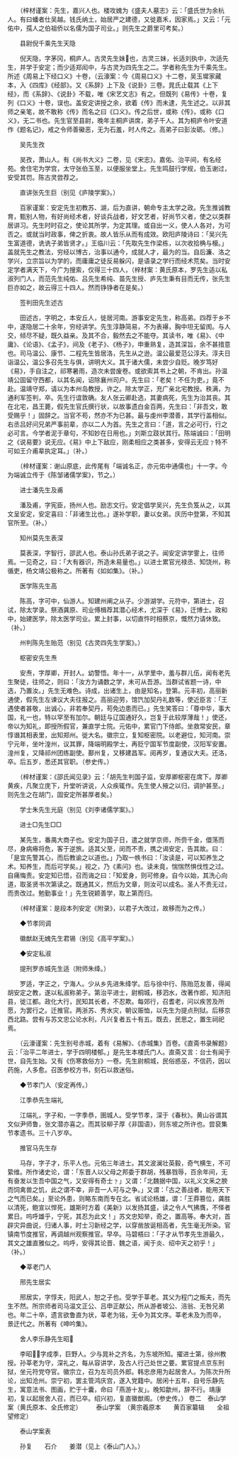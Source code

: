 <!-- { "loadSidebar": true } -->
　　（梓材谨案：先生，嘉兴人也。楼攻媿为《盛夫人墓志》云：「盛氏世为余杭人。有曰蟠者仕吴越。钱氏纳土，始居严之建德，又徙嘉禾，因家焉。」又云：「元佑中，孺人之伯祖侨以名儒为国子司业。」则先生之爵里可考矣。）

　　县尉倪千乘先生天隐

　　倪天隐，字茅冈，桐庐人。古灵先生妹也，古灵三妹，长适刘执中，次适先生，并学于安定；而少适郑闳中，与古灵为四先生之二。学者称先生为千乘先生。所述《周易上下经口义》十卷，（云濠案：今《周易口义》十二卷，吴玉墀家藏本，入《四库》《经部》。又《系辞》上下及《说卦》三卷。晁氏止载其《上下经》，而《系辞》、《说卦》不载，唯《宋艺文志》有之。但既列《易传》十卷，复列《口义》十卷，误也。盖安定讲授之余，欲着《传》而未逮，先生述之。以非其师之亲笔，故不敢称《传》而名之曰《口义》。传之后世，或称《传》，或称《口义》，无二书也。先生官至县尉，晚年主桐庐讲席，弟子千人。其为桐庐令叶安道作《题名记》，戒之令师善鰴恶，无为石羞，时人传之。高弟子曰彭汝砺。（修。）

　　吴先生孜

　　吴孜，萧山人。有《尚书大义》二卷，见《宋志》。嘉佑、治平间，有名经苑。舍住宅为学宫，太守张伯玉至，以便服坐堂上。先生鸣鼓行学规，伯玉谢过，安受其罚。陈古灵尝荐之。

　　直讲张先生巨（别见《庐陵学案》。）

　　百家谨案：安定先生初教苏、湖，后为直讲，朝命专主太学之政。先生推诚教育，甄别人物，有好尚经术者，好谈兵战者，好文艺者，好尚节义者，使之以类群居讲习。先生时时召之，使论其所学，为定其理。或自出一义，使人人各对，为可否之。或就当时政事，俾之折衷。故人皆乐从而有成效。欧阳庐陵诗曰：「吴兴先生富道德，诜诜子弟皆贤才。」王临川云：「先取先生作梁栋，以次收拾桷与榱。」盖就先生之教法，穷经以博古，治事以通今，成就人才，最为的当。自后濂、洛之学兴，立宗旨以为学的，而庸庸之徒反易躲闪，是语录之学行而经术荒矣。当时安定学者满天下，今广为搜索，仅得三十四人，（梓材案：黄氏原本，罗先生适以私淑列门人，而范先生纯佑、吕先生希纯、苗先生授、庐先生秉有目而无传，张先生巨亦如之，故云得三十四人。然而铮铮者在是矣。）

　　签判田先生述古

　　田述古，字明之，本安丘人，徙居河南。游事安定先生，称高弟。四荐于乡不中，遂隐居二十余年，穷经讲学。先生淳静简易，不为表襮，胸中坦无留阂。与人交，倾尽不疑，既久益亲。及其不合，毅然去之不能夺。其读书，唯《易》、《中庸》、《论语》、《孟子》，间及《老子》、《杨子》，申重熟复，造其深旨，余不甚措意也。司马温公、康节、二程先生皆居洛，先生从之逊。温公最爱范公淳夫。淳夫日诣温公，温公多召先生与俱，讲明大义。其于诸大儒，未尝少自贬。晚岁笃好《易》，手自注之，祁寒暑雨，造次未尝废卷。或欲索其书上之朝，不肯出。孙温靖公固留守西都，以其名闻，诏除襄州司户。先生曰：「老矣！不任为吏。」竟不赴。温靖守郑，请以为本州岛教授，许之。除太学正，充广亲北宅教授。秩满，为通利军签判，卒。先生行谊敦确。友人张云卿赴选，其妻病死，先生为治其丧。其在北宅，昌王薨，假先生官氏撰行状，以故事遗白金百两，先生曰：「非吾文，敢受赐乎！」固辞之。当官不苟，然亦不为已甚。最与虔州李潜善，其学行盖相似。右丞吕好问兄弟严事前辈，亦以二人为首。先生之言曰：「道，言之必可行，行之必可言。今学者泥于章句，不知妙在日用也。」刘斯立跂状其行。陈端诚曰：「田明之《说易要》说无应。《易》中上下敌应，刚柔相应之类甚多，安得云无应﹖特不可如王介甫辈执定耳。」（补。）

　　（梓材谨案：谢山原底，此传尾有「端诚名正，亦元佑中通儒也」十一字。今为端诚立传于《陈邹诸儒学案》，节之。）

　　进士潘先生及甫

　　潘及甫，字宪臣，扬州人也。励志文行。安定倡学吴兴，先生负笈从之，以其文呈安定，安定喜曰：「非诸生比也。」遂补学职，妻以女弟。庆历中登第，不知其官所至。（补。）

　　知州莫先生表深

　　莫表深，字智行，邵武人也。泰山孙氏弟子说之子。闻安定讲学霅上，往师焉。一见奇之，曰：「大有器识，所造未易量也。」以进士累官光禄丞、知饶州，称循吏，杨文靖公极称之。所著有《如如集》。（补。）

　　医学陈先生高

　　陈高，字可中，仙游人。知建州阐之从子。少游湖学。元符中，第进士，召试，除太学录。祭酒龚原、司业傅楫荐其潜心经术，尤深于《易》，迁博士。政和中，始建医学，除太医学司业。累上封事，以切直忤时相蔡京，慨然力请休致。（补。）

　　州判陈先生贻范（别见《古灵四先生学案》。）

　　枢密安先生焘

　　安焘，字厚卿，开封人。幼警悟。年十一，从学里中，羞与群儿伍，闻有老先生聚徒，往师之，则曰：「汝方为诵数之学，未可从吾游。当群试省题一诗，中选，乃置汝。」先生无难色。诗成，出诸生上，由是知名，登第。元丰初，高丽新通使，假先生左谏议大夫往报之。高丽迎劳，馆饩加契丹礼数等，使近臣言：「王遇使者甚敬，出诚心，非若奉契丹，苟免边患而已。」先生笑答曰：「尊中华，事大国，礼一也，特以罕至有加尔。朝廷与辽国通好久，岂复于此较厚薄哉！」使还，帝以为知礼，即授所假官，兼直学士院。元佑中，累官门下侍郎。坐救常安民，章惇谮其相表里，出知郑州。徙大名。徽宗立，复知枢密院。以老避位，知河南。崇宁元年，坐叶湟州，议其罪，降端明殿学士，再贬宁国军节度副使，汉阳军安置。湟州复，又降祁州团练副使。鄯州复，又移建昌军。阅再岁，复通议大夫。还洛，卒。后五岁，悉还其官职。（参史传。）

　　（梓材谨案：《邵氏闻见录》云：「胡先生判国子监，安厚卿枢密在席下。厚卿黄疾，凡聚立庑下，升堂听讲说，人众疾辄作。先生使人掖之以归，调护甚至。」则先生之在胡门，固安定所甚厚者矣。）

　　学士朱先生光庭（别见《刘李诸儒学案》。）

　　进士□先生□□

　　某先生，番禺大商子也。安定为国子日，遣之就学京师，所赍千金，儇荡而尽，身病瘠将危，客于逆旅。适其父至，闵而不责，携之谒安定，告其故。曰：「是宜先警其心，而后教谕之以道也。」乃取一帙书曰：「汝读是，可以知养生之术。知养生，而后可学矣。」视之，乃《素问》也。读未竟，惴惴然惧伐性之过。自痛悔责。安定知已悟，召而诲之曰：「知爱身，则可修身。自今以始，其洗心向道，取圣贤书次第读之。既通其义，然后为文章，则汝可以成名。圣人不贵无过，而贵改过。勉勤事业！」先生锐颖善学，取上第而归。

　　（梓材谨案：是段本列安定《附录》，以君子大改过，故移而为之传。）

　　◆节孝同调

　　徽猷赵无媿先生君锡（别见《高平学案》。）

　　◆安定私淑

　　提刑罗赤城先生适（附师朱绛。）

　　罗适，字正之，宁海人。少从乡先进朱绛学。后与徐中行、陈贻范友善，得闻胡安定之教，遂以私淑称弟子。第治平进士，尉桐城，移泗水，改著作郎，知济阳县，徙江都。政化大行，民知其长者，不忍欺。每郊行，召耆老，问以疾苦及所愿，为罢行之。迁推官。两浙苏、秀水灾，朝议赈恤，以先生为提点刑狱。后移京西北路。尝有与苏文忠公论水利，凡兴复者五十有五。既去，民思之，置生祠祀焉。

　　（云濠谨案：先生别号赤城，着有《易解》、《赤城集》百卷。《直斋书录解题》云：「治平二年进士，学于四明楼郁。」是先生本楼氏门人。直斋又言：台士有闻于世，自先生始。又有《伤寒救俗方》一卷。先生尉桐城，民俗惑巫，不信药，因以药施，人多愈。召医参校方书，刻石以救迷俗。

　　◆节孝门人（安定再传。）

　　江季恭先生端礼

　　江端礼，字子和，一字季恭，圉城人。受学节孝，深于《春秋》。黄山谷谓其文似尹师鲁，张文潜亦喜之。而其驳柳子厚《非国语》，则东坡之所许也。尝裒集节孝遗书。三十八岁卒。

　　推官马先生存

　　马存，字子才，乐平人也。元佑三年进士。其文波澜壮英毅，奇气横生，不可絷维。所作诸史论，谓：「东晋人以父母之邦委于群胡，残暴戮辱，百余年间，无有奋发以生吾中国之气，又安得有奇士﹖」又谓：「北魏据中国，以礼义文釆之腴而饲禽兽之饥，此之谓不幸，非吾一人可与之争。」又谓：「古之善战者，能用天下之气而已矣。」至论外患，则略东南而专在北。省试论杨雄，谓：「王莽篡位，龚胜以清死，鲍宣以悍死，雄斯时方着《美新》以发扬其盛，读之令人气拂膺，不怿者累日。呜呼雄乎，宁死，其忍为此文！」苏文忠知举，奇之，置高等。奉大对，首辟灾异曲说，归诸人事，时士习新经之学，以穿凿放诞相高者，先生毫无所染。官镇南节度推官，再调越州观察推官。早卒。马碧梧曰：「子才从节孝先生游最久，其文之雄直雅似之。呜呼，安得其论晋、魏之语，闻于炎、绍中天之初乎！」（补。）

　　◆莘老门人

　　邢先生居实

　　邢居实，字惇夫，阳武人，恕之子也。受学于莘老。其父为程门之叛夫，而先生不然。所宗师者司马温文正公、吕申正献公，所从游者坡公、涪翁、无咎兄弟也。年二十卒，遗言欲鲁直为状，莘老为铭，无为其文序。莘老未及为而卒，景迂代之。所著有《呻吟集》。

　　舍人李乐静先生昭

　　李昭，字成季，巨野人。少与晁补之齐名，为东坡所知。擢进士第，徐州教授。孙莘老为守，深礼之，每从容讲学，及古人行己处世之要。累官提点京东刑狱，坐元符党夺官。徽宗立，召为左司员外郎。韩忠彦用为起居舍人。为陈次升所论，出知沧州。崇宁初，罢主管鸿庆宫，遂入党籍中。居闲十五年，自号乐静先生，寓意法书、图画，贮于十囊，命曰「燕游十友」。晚知歙州，辞不行。靖康初，复以起居舍人召，而已卒。绍兴初，复直徽猷阁。（参史传。）
 卷二　泰山学案（黄氏原本、全氏修定）
　　泰山学案　（黄宗羲原本　　黄百家纂辑　　全祖望修定）

　　泰山学案表

　　孙复　　石介　　姜潜（见上《泰山门人》。）

